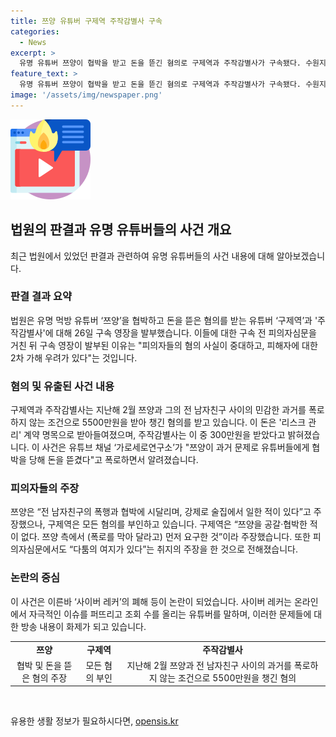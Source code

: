 ```yaml
---
title: 쯔양 유튜버 구제역 주작감별사 구속
categories:
  - News
excerpt: >
  유명 유튜버 쯔양이 협박을 받고 돈을 뜯긴 혐의로 구제역과 주작감별사가 구속됐다. 수원지법은 피의자들의 행위가 중대하며 피해자에 대한 2차 가해 우려가 있다고 밝혔다. 지난해 유튜브 채널에서 이 사건이 폭로된 이후, 쯔양은 과거 문제로 폭행과 협박을 받았다고 주장했지만, 구제역은 모든 혐의를 부인 중이다. 사이버 레커의 폐해 등과 함께 이 사건은 큰 논란을 빚고 있다.
feature_text: >
  유명 유튜버 쯔양이 협박을 받고 돈을 뜯긴 혐의로 구제역과 주작감별사가 구속됐다. 수원지법은 피의자들의 행위가 중대하며 피해자에 대한 2차 가해 우려가 있다고 밝혔다. 지난해 유튜브 채널에서 이 사건이 폭로된 이후, 쯔양은 과거 문제로 폭행과 협박을 받았다고 주장했지만, 구제역은 모든 혐의를 부인 중이다. 사이버 레커의 폐해 등과 함께 이 사건은 큰 논란을 빚고 있다.
image: '/assets/img/newspaper.png'
---
```


<p><img src="/assets/img/news.png" alt="rentncar 속보" /></p>

<h2 data-ke-size="size26">법원의 판결과 유명 유튜버들의 사건 개요</h2>

<p data-ke-size="size16">최근 법원에서 있었던 판결과 관련하여 유명 유튜버들의 사건 내용에 대해 알아보겠습니다. </p>

<h3>판결 결과 요약</h3>

<p data-ke-size="size16">법원은 유명 먹방 유튜버 ‘쯔양’을 협박하고 돈을 뜯은 혐의를 받는 유튜버 ‘구제역’과 '주작감별사'에 대해 26일 구속 영장을 발부했습니다. 이들에 대한 구속 전 피의자심문을 거친 뒤 구속 영장이 발부된 이유는 "피의자들의 혐의 사실이 중대하고, 피해자에 대한 2차 가해 우려가 있다"는 것입니다.</p>

<h3>혐의 및 유출된 사건 내용</h3>

<p data-ke-size="size16">구제역과 주작감별사는 지난해 2월 쯔양과 그의 전 남자친구 사이의 민감한 과거를 폭로하지 않는 조건으로 5500만원을 받아 챙긴 혐의를 받고 있습니다. 이 돈은 '리스크 관리' 계약 명목으로 받아들여졌으며, 주작감별사는 이 중 300만원을 받았다고 밝혀졌습니다. 이 사건은 유튜브 채널 ‘가로세로연구소’가 "쯔양이 과거 문제로 유튜버들에게 협박을 당해 돈을 뜯겼다"고 폭로하면서 알려졌습니다.</p>

<h3>피의자들의 주장</h3>

<p data-ke-size="size16">쯔양은 “전 남자친구의 폭행과 협박에 시달리며, 강제로 술집에서 일한 적이 있다”고 주장했으나, 구제역은 모든 혐의를 부인하고 있습니다. 구제역은 “쯔양을 공갈·협박한 적이 없다. 쯔양 측에서 (폭로를 막아 달라고) 먼저 요구한 것”이라 주장했습니다. 또한 피의자심문에서도 “다툼의 여지가 있다”는 취지의 주장을 한 것으로 전해졌습니다.</p>

<h3>논란의 중심</h3>

<p data-ke-size="size16">이 사건은 이른바 ‘사이버 레커’의 폐해 등이 논란이 되었습니다. 사이버 레커는 온라인에서 자극적인 이슈를 퍼뜨리고 조회 수를 올리는 유튜버를 말하며, 이러한 문제들에 대한 방송 내용이 화제가 되고 있습니다. </p>

<table>
    <tr>
        <td style="text-align: center; height: 17px;"><b>쯔양</b></td>
        <td style="text-align: center; height: 17px;"><b>구제역</b></td>
        <td style="text-align: center; height: 17px;"><b>주작감별사</b></td>
    </tr>
    <tr>
        <td style="text-align: center; height: 17px;">협박 및 돈을 뜯은 혐의 주장</td>
        <td style="text-align: center; height: 17px;">모든 혐의 부인</td>
        <td style="text-align: center; height: 17px;">지난해 2월 쯔양과 전 남자친구 사이의 과거를 폭로하지 않는 조건으로 5500만원을 챙긴 혐의</td>
    </tr>
</table>

<p data-ke-size="size16">&nbsp;</p>
유용한 생활 정보가 필요하시다면, <a href="https://opensis.kr" rel="dofollow">opensis.kr</a>


